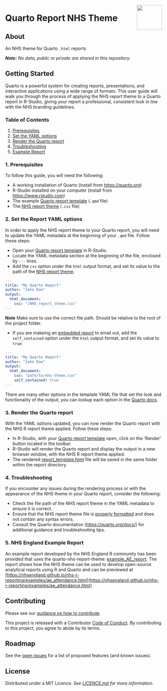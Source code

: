 <a alt="NHS-R Community's logo" href='https://nhsrcommunity.com/'><img src='https://nhs-r-community.github.io/assets/logo/nhsr-logo.png' align="right" height="80" /></a>

# Quarto Report NHS Theme

## About

An NHS theme for Quarto `.html` reports

_**Note:** No data, public or private are shared in this repository._

## Getting Started

Quarto is a powerful system for creating reports, presentations, and interactive applications using a wide range of formats. This user guide will walk you through the process of applying the NHS report theme to a Quarto report in R-Studio, giving your report a professional, consistent look in line with the NHS branding guidelines.

### Table of Contents

1. [Prerequisites](#prerequisites)
2. [Set the YAML options](#yaml-options)
3. [Render the Quarto report](#render-report)
4. [Troubleshooting](#troubleshooting)
5. [Example Report](#example)

<a name="prerequisites"></a>

### 1. Prerequisites

To follow this guide, you will need the following:

- A working installation of Quarto (install from https://quarto.org)
- R-Studio installed on your computer (install from https://www.rstudio.com)
- The example [Quarto report template](/report_template.qmd) (`.qmd` file)
- The [NHS report theme](/NHS_report_theme.css) (`.css` file)

<a name="yaml-options"></a>

### 2. Set the Report YAML options

In order to apply the NHS report theme to your Quarto report, you will need to update the YAML metadata at the beginning of your `.qmd` file. Follow these steps:

- Open your [Quarto report template](/report_template.qmd) in R-Studio.
- Locate the YAML metadata section at the beginning of the file, enclosed by `---` lines.
- Add the `css` option under the `html` output format, and set its value to the path of the [NHS report theme](/NHS_report_theme.css).

```yaml
---
title: "My Quarto Report"
author: "John Doe"
output:
  html_document:
    css: "/NHS_report_theme.css"
---
```

**Note** Make sure to use the correct file path. Should be relative to the root of the project folder.

- If you are makeing an [embedded report](https://quarto.org/docs/output-formats/html-publishing.html#standalone-html) to email out, add the `self_contained` option under the `html` output format, and set its value to `true`:

```yaml
---
title: "My Quarto Report"
author: "John Doe"
output:
  html_document:
    css: "path/to/nhs-theme.css"
    self_contained: true
---
```

There are many other options in the template YAML file that set the look and functionality of the output, you can lookup each option in the [Quarto docs](https://quarto.org/docs/output-formats/html-basics.html).

<a name="render-report"></a>

### 3. Render the Quarto report

With the YAML options updated, you can now render the Quarto report with the NHS R report theme applied. Follow these steps:

- In R-Studio, with your [Quarto report template](/report_template.qmd) open, click on the 'Render' button located in the toolbar.
- R-Studio will render the Quarto report and display the output in a new browser window, with the NHS R report theme applied.
- The rendered [report_template.html](/report_template.html) file will be saved in the same folder within the report directory.

<a name="troubleshooting"></a>

### 4. Troubleshooting

If you encounter any issues during the rendering process or with the appearance of the NHS theme in your Quarto report, consider the following:

- Check the file path of the NHS report theme in the YAML metadata to ensure it is correct.
- Ensure that the NHS report theme file is [properly formatted](https://quarto.org/docs/output-formats/html-themes.html#theme-options) and does not contain any syntax errors.
- Consult the Quarto documentation (https://quarto.org/docs/) for additional guidance and troubleshooting tips.

<a name="example"></a>

### 5. NHS England Example Report

An example report developed by the NHS England R community has been provided that uses the quarto-nhs-report-theme: [example_AE_report](/example_AE_report.qmd). 
The report shows how the NHS theme can be used to develop open-source analytical reports using R and Quarto and can be previewed at [https://nhsengland.github.io/nhs-r-reporting/examples/ae_attendance.html](https://nhsengland.github.io/nhs-r-reporting/examples/ae_attendance.html)

## Contributing

Please see our [guidance on how to contribute](https://tools.nhsrcommunity.com/contribution.html).

This project is released with a Contributor [Code of Conduct](./CODE_OF_CONDUCT.md). 
By contributing to this project, you agree to abide by its terms.

## Roadmap

See the [open issues](https://github.com/nhs-r-community/quarto-nhs-theme/issues) for a list of proposed features (and known issues).

## License

Distributed under a MIT Licence. _See [LICENCE.md](/LICENCE) for more information._
